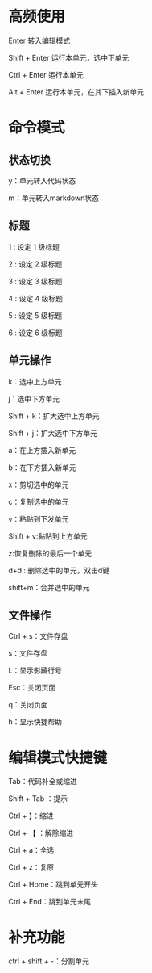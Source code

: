 # 高频使用

Enter                         转入编辑模式

Shift + Enter                    运行本单元，选中下单元

Ctrl + Enter                     运行本单元

Alt + Enter                      运行本单元，在其下插入新单元

# 命令模式

## 状态切换

y：单元转入代码状态

m：单元转入markdown状态

## 标题

1 : 设定 1 级标题

2 : 设定 2 级标题

3 : 设定 3 级标题

4 : 设定 4 级标题

5 : 设定 5 级标题

6 : 设定 6 级标题

## 单元操作

k：选中上方单元

j：选中下方单元

Shift + k：扩大选中上方单元

Shift + j：扩大选中下方单元

a：在上方插入新单元

b：在下方插入新单元

x：剪切选中的单元

c：复制选中的单元

v：粘贴到下发单元

Shift + v:黏贴到上方单元

z:恢复删除的最后一个单元

d+d : 删除选中的单元，双击d键

shift+m：合并选中的单元

## 文件操作

Ctrl + s：文件存盘

s：文件存盘

L：显示影藏行号

Esc：关闭页面

q：关闭页面

h：显示快捷帮助

# 编辑模式快捷键

Tab：代码补全或缩进

Shift + Tab ：提示

Ctrl + 】：缩进

Ctrl + 【 ：解除缩进

Ctrl + a：全选

Ctrl + z：复原

Ctrl + Home：跳到单元开头

Ctrl + End：跳到单元末尾

# 补充功能

ctrl + shift + -：分割单元
